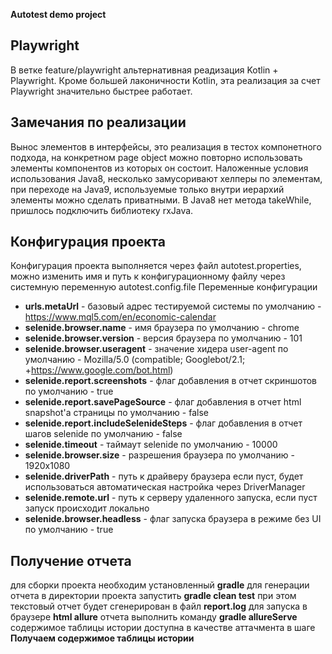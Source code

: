**Autotest demo project**
## Playwright
В ветке feature/playwright альтернативная реадизация Kotlin + Playwright.
Кроме большей лаконичности Kotlin, эта реализация за счет Playwright значительно быстрее работает. 

## Замечания по реализации
Вынос элементов в интерфейсы, это реализация в тестох компонетного подхода, на конкретном page object можно повторно
использовать элементы компонентов из которых он состоит. 
Наложенные условия использования Java8, несколько замусоривают хелперы по элементам, при переходе на Java9,
используемые только внутри иерархий элементы можно сделать приватными. В Java8 нет метода takeWhile, пришлось
подключить библиотеку rxJava.

## Конфигурация проекта
Конфигурация проекта выполняется через файл autotest.properties, можно изменить имя и путь к
конфигурационному файлу через системную переменную autotest.config.file
Переменные конфигурации

* **urls.metaUrl** - базовый адрес тестируемой системы по умолчанию - https://www.mql5.com/en/economic-calendar
* **selenide.browser.name** - имя браузера по умолчанию - chrome
* **selenide.browser.version** - версия браузера по умолчанию - 101
* **selenide.browser.useragent** - значение хидера user-agent по умолчанию - Mozilla/5.0 (compatible; Googlebot/2.1; +https://www.google.com/bot.html)
* **selenide.report.screenshots** - флаг добавления в отчет скриншотов по умолчанию - true
* **selenide.report.savePageSource** - флаг добавления в отчет html snapshot'а страницы по умолчанию - false
* **selenide.report.includeSelenideSteps** - флаг добавления в отчет шагов selenide по умолчанию - false
* **selenide.timeout** - таймаут selenide по умолчанию -  10000
* **selenide.browser.size** - разрешения браузера по умолчанию - 1920x1080  
* **selenide.driverPath** - путь к драйверу браузера если пуст, будет использоваться автоматическая настройка через DriverManager
* **selenide.remote.url** - путь к серверу удаленного запуска, если пуст запуск происходит локально
* **selenide.browser.headless** - флаг запуска браузера в режиме без UI по умолчанию - true

## Получение отчета
для сборки проекта необходим установленный **gradle**
для генерации отчета в директории проекта запустить **gradle clean test** при этом текстовый отчет будет 
сгенерирован в файл **report.log**
для запуска в браузере **html allure** отчета выполнить команду **gradle allureServe** содержимое таблицы истории
доступна в качестве аттачмента в шаге **Получаем содержимое таблицы истории**

